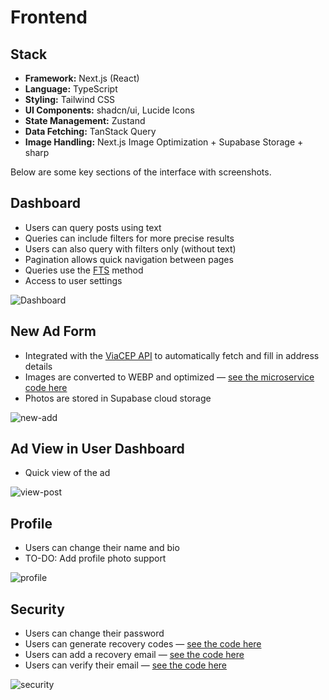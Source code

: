 # Frontend

##  Stack

- **Framework:** Next.js (React)
- **Language:** TypeScript
- **Styling:** Tailwind CSS
- **UI Components:** shadcn/ui, Lucide Icons
- **State Management:** Zustand
- **Data Fetching:** TanStack Query
- **Image Handling:** Next.js Image Optimization + Supabase Storage + sharp


Below are some key sections of the interface with screenshots.

## Dashboard

- Users can query posts using text
- Queries can include filters for more precise results
- Users can also query with filters only (without text)
- Pagination allows quick navigation between pages
- Queries use the [FTS](https://en.wikipedia.org/wiki/Full-text_search) method
- Access to user settings

![Dashboard](https://raw.githubusercontent.com/toniswx/leafe/main/frontend/public/dashboard.png)

## New Ad Form

- Integrated with the [ViaCEP API](https://viacep.com.br/) to automatically fetch and fill in address details
- Images are converted to WEBP and optimized — [see the microservice code here](https://github.com/toniswx/leafe/blob/main/rabbitmq/src/app.service.ts)
- Photos are stored in Supabase cloud storage

![new-add](https://raw.githubusercontent.com/toniswx/leafe/main/frontend/public/new-add.png)

## Ad View in User Dashboard

- Quick view of the ad

![view-post](https://raw.githubusercontent.com/toniswx/leafe/main/frontend/public/view-post.png)

## Profile

- Users can change their name and bio  
- TO-DO: Add profile photo support  

![profile](https://raw.githubusercontent.com/toniswx/leafe/main/frontend/public/profile.png)

## Security 

- Users can change their password
- Users can generate recovery codes — [see the code here](https://github.com/toniswx/leafe/blob/main/backend/src/users/users.service.ts)
- Users can add a recovery email — [see the code here](https://github.com/toniswx/leafe/blob/main/backend/src/email/email.service.ts)
- Users can verify their email — [see the code here](https://github.com/toniswx/leafe/blob/main/backend/src/email/email.service.ts)

![security](https://raw.githubusercontent.com/toniswx/leafe/main/frontend/public/security.png)
